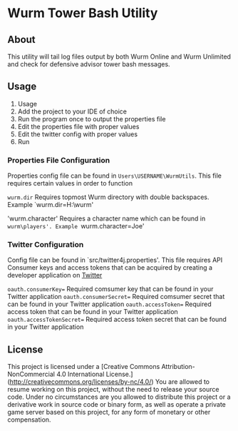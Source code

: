 # Wurm Tower Bash Utility
## About
This utility will tail log files output by both Wurm Online and Wurm Unlimited and check for defensive advisor tower bash messages.

## Usage
1. Usage
  1. Add the project to your IDE of choice
  2. Run the program once to output the properties file
  3. Edit the properties file with proper values
  4. Edit the twitter config with proper values
  5. Run

### Properties File Configuration
Properties config file can be found in `Users\USERNAME\WurmUtils`. This file requires certain values in order to function

`wurm.dir`
Requires topmost Wurm directory with double backspaces. Example `wurm.dir=H:\\wurm'

'wurm.character'
Requires a character name which can be found in `wurm\players'. Example `wurm.character=Joe'

### Twitter Configuration
Config file can be found in `src/twitter4j.properties'. This file requires API Consumer keys and access tokens that can be acquired by creating a developer application on [Twitter](https://dev.twitter.com/)

`oauth.consumerKey=`
Required comsumer key that can be found in your Twitter application
`oauth.consumerSecret=`
Required comsumer secret that can be found in your Twitter application
`oauth.accessToken=`
Required access token that can be found in your Twitter application
`oauth.accessTokenSecret=`
Required access token secret that can be found in your Twitter application

## License
This project is licensed under a [Creative Commons Attribution-NonCommercial 4.0 International License.] (http://creativecommons.org/licenses/by-nc/4.0/) You are allowed to resume working on this project, without the need to release your source code. Under no circumstances are you allowed to distribute this project or a derivative work in source code or binary form, as well as operate a private game server based on this project, for any form of monetary or other compensation.
